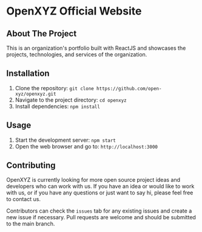 # OpenXYZ Official Website

## About The Project

This is an organization's portfolio built with ReactJS and showcases the projects, technologies, and services of the organization.

## Installation
1) Clone the repository: `git clone https://github.com/open-xyz/openxyz.git`
2) Navigate to the project directory: `cd openxyz`
3) Install dependencies: `npm install`

## Usage
1) Start the development server: `npm start`
2) Open the web browser and go to: `http://localhost:3000`

## Contributing
OpenXYZ is currently looking for more open source project ideas and developers who can work with us. If you have an idea or would like to work with us, or if you have any questions or just want to say hi, please feel free to contact us.

Contributors can check the `issues` tab for any existing issues and create a new issue if necessary. Pull requests are welcome and should be submitted to the main branch.
